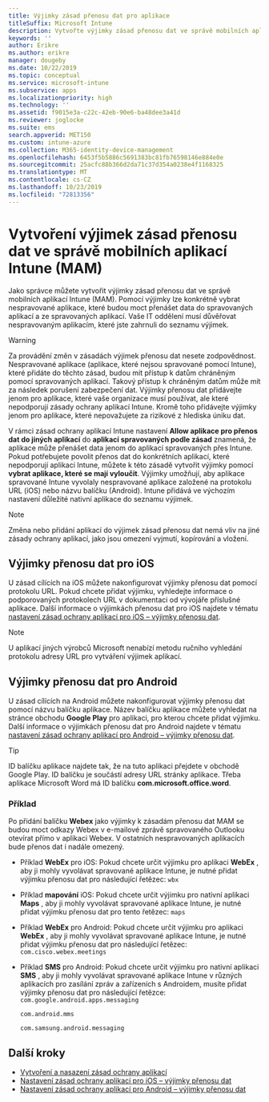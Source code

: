 ```yaml
---
title: Výjimky zásad přenosu dat pro aplikace
titleSuffix: Microsoft Intune
description: Vytvořte výjimky zásad přenosu dat ve správě mobilních aplikací Intune (MAM).
keywords: ''
author: Erikre
ms.author: erikre
manager: dougeby
ms.date: 10/22/2019
ms.topic: conceptual
ms.service: microsoft-intune
ms.subservice: apps
ms.localizationpriority: high
ms.technology: ''
ms.assetid: f9015e3a-c22c-42eb-90e6-ba48dee3a41d
ms.reviewer: joglocke
ms.suite: ems
search.appverid: MET150
ms.custom: intune-azure
ms.collection: M365-identity-device-management
ms.openlocfilehash: 6453f5b5886c5691383bc81fb76598146e884e0e
ms.sourcegitcommit: 25acfc88b366d2da71c37d354a0238e4f1168325
ms.translationtype: MT
ms.contentlocale: cs-CZ
ms.lasthandoff: 10/23/2019
ms.locfileid: "72813356"
---
```

# <a name="how-to-create-exceptions-to-the-intune-mobile-application-management-mam-data-transfer-policy"></a>Vytvoření výjimek zásad přenosu dat ve správě mobilních aplikací Intune (MAM)

Jako správce můžete vytvořit výjimky zásad přenosu dat ve správě mobilních aplikací Intune (MAM). Pomocí výjimky lze konkrétně vybrat nespravované aplikace, které budou moct přenášet data do spravovaných aplikací a ze spravovaných aplikací. Vaše IT oddělení musí důvěřovat nespravovaným aplikacím, které jste zahrnuli do seznamu výjimek. 

>[!WARNING] 
> Za provádění změn v zásadách výjimek přenosu dat nesete zodpovědnost. Nespravované aplikace (aplikace, které nejsou spravované pomocí Intune), které přidáte do těchto zásad, budou mít přístup k datům chráněným pomocí spravovaných aplikací. Takový přístup k chráněným datům může mít za následek porušení zabezpečení dat. Výjimky přenosu dat přidávejte jenom pro aplikace, které vaše organizace musí používat, ale které nepodporují zásady ochrany aplikací Intune. Kromě toho přidávejte výjimky jenom pro aplikace, které nepovažujete za rizikové z hlediska úniku dat.

V rámci zásad ochrany aplikací Intune nastavení **Allow aplikace pro přenos dat do jiných aplikací** do **aplikací spravovaných podle zásad** znamená, že aplikace může přenášet data jenom do aplikací spravovaných přes Intune. Pokud potřebujete povolit přenos dat do konkrétních aplikací, které nepodporují aplikaci Intune, můžete k této zásadě vytvořit výjimky pomocí **vybrat aplikace, které se mají vyloučit**. Výjimky umožňují, aby aplikace spravované Intune vyvolaly nespravované aplikace založené na protokolu URL (iOS) nebo názvu balíčku (Android). Intune přidává ve výchozím nastavení důležité nativní aplikace do seznamu výjimek. 

> [!NOTE]
> Změna nebo přidání aplikací do výjimek zásad přenosu dat nemá vliv na jiné zásady ochrany aplikací, jako jsou omezení vyjmutí, kopírování a vložení. 

## <a name="ios-data-transfer-exceptions"></a>Výjimky přenosu dat pro iOS
U zásad cílících na iOS můžete nakonfigurovat výjimky přenosu dat pomocí protokolu URL. Pokud chcete přidat výjimku, vyhledejte informace o podporovaných protokolech URL v dokumentaci od vývojáře příslušné aplikace. Další informace o výjimkách přenosu dat pro iOS najdete v tématu [nastavení zásad ochrany aplikací pro iOS – výjimky přenosu dat](app-protection-policy-settings-ios.md#data-transfer-exemptions).

> [!NOTE]
> U aplikací jiných výrobců Microsoft nenabízí metodu ručního vyhledání protokolu adresy URL pro vytváření výjimek aplikací. 

## <a name="android-data-transfer-exceptions"></a>Výjimky přenosu dat pro Android
U zásad cílících na Android můžete nakonfigurovat výjimky přenosu dat pomocí názvu balíčku aplikace. Název balíčku aplikace můžete vyhledat na stránce obchodu **Google Play** pro aplikaci, pro kterou chcete přidat výjimku. Další informace o výjimkách přenosu dat pro Android najdete v tématu [nastavení zásad ochrany aplikací pro Android – výjimky přenosu dat](app-protection-policy-settings-android.md#data-transfer-exemptions).


>[!TIP]
> ID balíčku aplikace najdete tak, že na tuto aplikaci přejdete v obchodě Google Play. ID balíčku je součástí adresy URL stránky aplikace. Třeba aplikace Microsoft Word má ID balíčku **com.microsoft.office.word**.

### <a name="example"></a>Příklad
Po přidání balíčku **Webex** jako výjimky k zásadám přenosu dat MAM se budou moct odkazy Webex v e-mailové zprávě spravovaného Outlooku otevírat přímo v aplikaci Webex. V ostatních nespravovaných aplikacích bude přenos dat i nadále omezený.

- Příklad **WebEx** pro iOS: Pokud chcete určit výjimku pro aplikaci **WebEx** , aby ji mohly vyvolávat spravované aplikace Intune, je nutné přidat výjimku přenosu dat pro následující řetězec: <code>wbx</code>
    
- Příklad **mapování** iOS: Pokud chcete určit výjimku pro nativní aplikaci **Maps** , aby ji mohly vyvolávat spravované aplikace Intune, je nutné přidat výjimku přenosu dat pro tento řetězec: <code>maps</code>

- Příklad **WebEx** pro Android: Pokud chcete určit výjimku pro aplikaci **WebEx** , aby ji mohly vyvolávat spravované aplikace Intune, je nutné přidat výjimku přenosu dat pro následující řetězec: <code>com.cisco.webex.meetings</code>
    
- Příklad **SMS** pro Android: Pokud chcete určit výjimku pro nativní aplikaci **SMS** , aby ji mohly vyvolávat spravované aplikace Intune v různých aplikacích pro zasílání zpráv a zařízeních s Androidem, musíte přidat výjimky přenosu dat pro následující řetězce: 
    <code>com.google.android.apps.messaging</code>
    
    <code>com.android.mms</code>
    
    <code>com.samsung.android.messaging</code>

## <a name="next-steps"></a>Další kroky

- [Vytvoření a nasazení zásad ochrany aplikací](app-protection-policies.md)
- [Nastavení zásad ochrany aplikací pro iOS – výjimky přenosu dat](app-protection-policy-settings-ios.md#data-transfer-exemptions)
- [Nastavení zásad ochrany aplikací pro Android – výjimky přenosu dat](app-protection-policy-settings-android.md#data-transfer-exemptions)

